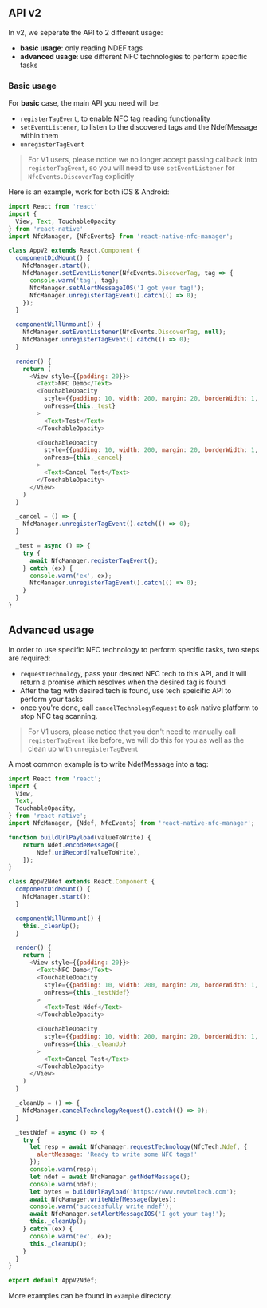 ## API v2

In v2, we seperate the API to 2 different usage:
* **basic usage**: only reading NDEF tags
* **advanced usage**: use different NFC technologies to perform specific tasks

### Basic usage
For **basic** case, the main API you need will be:
* `registerTagEvent`, to enable NFC tag reading functionality
* `setEventListener`, to listen to the discovered tags and the NdefMessage within them
* `unregisterTagEvent`

> For V1 users, please notice we no longer accept passing callback into `registerTagEvent`, so you will need to use `setEventListener` for `NfcEvents.DiscoverTag` explicitly

Here is an example, work for both iOS & Android:

```javascript
import React from 'react'
import {
  View, Text, TouchableOpacity
} from 'react-native'
import NfcManager, {NfcEvents} from 'react-native-nfc-manager';

class AppV2 extends React.Component {
  componentDidMount() {
    NfcManager.start();
    NfcManager.setEventListener(NfcEvents.DiscoverTag, tag => {
      console.warn('tag', tag);
      NfcManager.setAlertMessageIOS('I got your tag!');
      NfcManager.unregisterTagEvent().catch(() => 0);
    });
  }

  componentWillUnmount() {
    NfcManager.setEventListener(NfcEvents.DiscoverTag, null);
    NfcManager.unregisterTagEvent().catch(() => 0);
  }

  render() {
    return (
      <View style={{padding: 20}}>
        <Text>NFC Demo</Text>
        <TouchableOpacity 
          style={{padding: 10, width: 200, margin: 20, borderWidth: 1, borderColor: 'black'}}
          onPress={this._test}
        >
          <Text>Test</Text>
        </TouchableOpacity>

        <TouchableOpacity 
          style={{padding: 10, width: 200, margin: 20, borderWidth: 1, borderColor: 'black'}}
          onPress={this._cancel}
        >
          <Text>Cancel Test</Text>
        </TouchableOpacity>
      </View>
    )
  }

  _cancel = () => {
    NfcManager.unregisterTagEvent().catch(() => 0);
  }

  _test = async () => {
    try {
      await NfcManager.registerTagEvent();
    } catch (ex) {
      console.warn('ex', ex);
      NfcManager.unregisterTagEvent().catch(() => 0);
    }
  }
}

```

## Advanced usage

In order to use specific NFC technology to perform specific tasks, two steps are required:
* `requestTechnology`, pass your desired NFC tech to this API, and it will return a promise which resolves when the desired tag is found
* After the tag with desired tech is found, use tech speicific API to perform your tasks
* once you're done, call `cancelTechnologyRequest` to ask native platform to stop NFC tag scanning.

> For V1 users, please notice that you don't need to manually call `registerTagEvent` like before, we will do this for you as well as the clean up with `unregisterTagEvent`

A most common example is to write NdefMessage into a tag:

```javascript
import React from 'react';
import { 
  View,
  Text,
  TouchableOpacity,
} from 'react-native';
import NfcManager, {Ndef, NfcEvents} from 'react-native-nfc-manager';

function buildUrlPayload(valueToWrite) {
    return Ndef.encodeMessage([
        Ndef.uriRecord(valueToWrite),
    ]);
}

class AppV2Ndef extends React.Component {
  componentDidMount() {
    NfcManager.start();
  }

  componentWillUnmount() {
    this._cleanUp();
  }

  render() {
    return (
      <View style={{padding: 20}}>
        <Text>NFC Demo</Text>
        <TouchableOpacity 
          style={{padding: 10, width: 200, margin: 20, borderWidth: 1, borderColor: 'black'}}
          onPress={this._testNdef}
        >
          <Text>Test Ndef</Text>
        </TouchableOpacity>

        <TouchableOpacity 
          style={{padding: 10, width: 200, margin: 20, borderWidth: 1, borderColor: 'black'}}
          onPress={this._cleanUp}
        >
          <Text>Cancel Test</Text>
        </TouchableOpacity>
      </View>
    )
  }

  _cleanUp = () => {
    NfcManager.cancelTechnologyRequest().catch(() => 0);
  }

  _testNdef = async () => {
    try {
      let resp = await NfcManager.requestTechnology(NfcTech.Ndef, {
        alertMessage: 'Ready to write some NFC tags!'
      });
      console.warn(resp);
      let ndef = await NfcManager.getNdefMessage();
      console.warn(ndef);
      let bytes = buildUrlPayload('https://www.revteltech.com');
      await NfcManager.writeNdefMessage(bytes);
      console.warn('successfully write ndef');
      await NfcManager.setAlertMessageIOS('I got your tag!');
      this._cleanUp();
    } catch (ex) {
      console.warn('ex', ex);
      this._cleanUp();
    }
  }
}

export default AppV2Ndef;
```

More examples can be found in `example` directory.